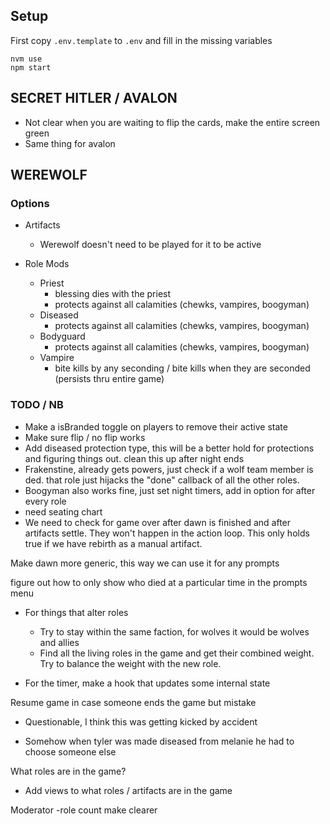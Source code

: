 ## Setup

First copy `.env.template` to `.env` and fill in the missing variables

```
nvm use
npm start
```

## SECRET HITLER / AVALON

- Not clear when you are waiting to flip the cards, make the entire screen green
- Same thing for avalon

## WEREWOLF

### Options

- Artifacts

  - Werewolf doesn't need to be played for it to be active

- Role Mods
  - Priest
    - blessing dies with the priest
    - protects against all calamities (chewks, vampires, boogyman)
  - Diseased
    - protects against all calamities (chewks, vampires, boogyman)
  - Bodyguard
    - protects against all calamities (chewks, vampires, boogyman)
  - Vampire
    - bite kills by any seconding / bite kills when they are seconded (persists thru entire game)

### TODO / NB

- Make a isBranded toggle on players to remove their active state
- Make sure flip / no flip works
- Add diseased protection type, this will be a better hold for protections and figuring things out. clean this up after night ends
- Frakenstine, already gets powers, just check if a wolf team member is ded. that role just hijacks the "done" callback of all the other roles.
- Boogyman also works fine, just set night timers, add in option for after every role
- need seating chart
- We need to check for game over after dawn is finished and after artifacts settle. They won't happen in the action loop. This only holds true if we have rebirth as a manual artifact.

Make dawn more generic, this way we can use it for any prompts

figure out how to only show who died at a particular time in the prompts menu

- For things that alter roles

  - Try to stay within the same faction, for wolves it would be wolves and allies
  - Find all the living roles in the game and get their combined weight. Try to balance the weight with the new role.

- For the timer, make a hook that updates some internal state

Resume game in case someone ends the game but mistake

- Questionable, I think this was getting kicked by accident

* Somehow when tyler was made diseased from melanie he had to choose someone else

What roles are in the game?

- Add views to what roles / artifacts are in the game

Moderator -role count make clearer
